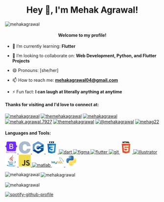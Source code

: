 <h1 align="center">Hey 👋, I'm Mehak Agrawal!</h1>

<img align="center" src="https://media.giphy.com/media/L1R1tvI9svkIWwpVYr/giphy.gif" alt="mehakagrawal" height="200" width="200"/>

<h4 align="center">Welcome to my profile!</h4>

- 🌱 I’m currently learning: **Flutter**

- 👯 I’m looking to collaborate on: **Web Development, Python, and Flutter Projects**

- 😄 Pronouns: [she/her]

- 📫 How to reach me: **mehakagrawal04@gmail.com**

- ⚡ Fun fact: **I can laugh at literally anything at anytime**

<h4 align="left">Thanks for visiting and I'd love to connect at: </h4> <a href="https://dev.to/mehakagrawal" target="blank"><img align="center" src="https://cdn.worldvectorlogo.com/logos/devto.svg" alt="mehakagrawal" height="30" width="40" /></a>
<a href="https://twitter.com/themehakagrawal" target="blank"><img align="center" src="https://cdn.worldvectorlogo.com/logos/twitter-4.svg" alt="themehakagrawal" height="30" width="40" /></a>
<a href="https://linkedin.com/in/mehakagrawal" target="blank"><img align="center" src="https://cdn.worldvectorlogo.com/logos/linkedin-icon.svg" alt="mehakagrawal" height="30" width="40" /></a>
<a href="https://fb.com/mehak.agrawal.7927" target="blank"><img align="center" src="https://cdn.worldvectorlogo.com/logos/facebook-3.svg" alt="mehak.agrawal.7927" height="30" width="40" /></a>
<a href="https://instagram.com/themehakagrawal" target="blank"><img align="center" src="https://cdn.worldvectorlogo.com/logos/instagram-2-1.svg" alt="themehakagrawal" height="30" width="40" /></a>
<a href="https://medium.com/@mehakagrawal" target="blank"><img align="center" src="https://cdn.worldvectorlogo.com/logos/medium-1.svg" alt="@mehakagrawal" height="30" width="40" /></a>
<a href="https://www.hackerrank.com/mehag22" target="blank"><img align="center" src="https://cdn.worldvectorlogo.com/logos/hackerrank.svg" alt="mehag22" height="30" width="40" /></a>

<h4 align="left">Languages and Tools:</h4>
<p align="left"> <a href="https://getbootstrap.com" target="_blank"> <img src="https://raw.githubusercontent.com/devicons/devicon/master/icons/bootstrap/bootstrap-plain-wordmark.svg" alt="bootstrap" width="40" height="40"/> </a> <a href="https://www.cprogramming.com/" target="_blank"> <img src="https://raw.githubusercontent.com/devicons/devicon/master/icons/c/c-original.svg" alt="c" width="40" height="40"/> </a> <a href="https://www.w3schools.com/cpp/" target="_blank"> <img src="https://raw.githubusercontent.com/devicons/devicon/master/icons/cplusplus/cplusplus-original.svg" alt="cplusplus" width="40" height="40"/> </a> <a href="https://www.w3schools.com/css/" target="_blank"> <img src="https://raw.githubusercontent.com/devicons/devicon/master/icons/css3/css3-original-wordmark.svg" alt="css3" width="40" height="40"/> </a> <a href="https://dart.dev" target="_blank"> <img src="https://www.vectorlogo.zone/logos/dartlang/dartlang-icon.svg" alt="dart" width="40" height="40"/> </a> <a href="https://www.figma.com/" target="_blank"> <img src="https://www.vectorlogo.zone/logos/figma/figma-icon.svg" alt="figma" width="40" height="40"/> </a> <a href="https://flutter.dev" target="_blank"> <img src="https://www.vectorlogo.zone/logos/flutterio/flutterio-icon.svg" alt="flutter" width="40" height="40"/> </a> <a href="https://git-scm.com/" target="_blank"> <img src="https://www.vectorlogo.zone/logos/git-scm/git-scm-icon.svg" alt="git" width="40" height="40"/> </a> <a href="https://www.w3.org/html/" target="_blank"> <img src="https://raw.githubusercontent.com/devicons/devicon/master/icons/html5/html5-original-wordmark.svg" alt="html5" width="40" height="40"/> </a> <a href="https://www.adobe.com/in/products/illustrator.html" target="_blank"> <img src="https://www.vectorlogo.zone/logos/adobe_illustrator/adobe_illustrator-icon.svg" alt="illustrator" width="40" height="40"/> </a> <a href="https://www.java.com" target="_blank"> <img src="https://raw.githubusercontent.com/devicons/devicon/master/icons/java/java-original.svg" alt="java" width="40" height="40"/> </a> <a href="https://developer.mozilla.org/en-US/docs/Web/JavaScript" target="_blank"> <img src="https://raw.githubusercontent.com/devicons/devicon/master/icons/javascript/javascript-original.svg" alt="javascript" width="40" height="40"/> </a> <a href="https://www.mathworks.com/" target="_blank"> <img src="https://raw.githubusercontent.com/simple-icons/simple-icons/master/icons/mathworks.svg" alt="matlab" width="40" height="40"/> </a> <a href="https://www.mysql.com/" target="_blank"> <img src="https://raw.githubusercontent.com/devicons/devicon/master/icons/mysql/mysql-original-wordmark.svg" alt="mysql" width="40" height="40"/> </a> <a href="https://www.python.org" target="_blank"> <img src="https://raw.githubusercontent.com/devicons/devicon/master/icons/python/python-original.svg" alt="python" width="40" height="40"/> </a> </p>

<p><img align="left" src="https://github-readme-stats.vercel.app/api/top-langs?username=mehakagrawal&show_icons=true&locale=en&layout=compact" alt="mehakagrawal" /></p>

<p>&nbsp;<img align="center" src="https://github-readme-stats.vercel.app/api?username=mehakagrawal&show_icons=true&locale=en" alt="mehakagrawal" /></p>

<p><img align="center" src="https://github-readme-streak-stats.herokuapp.com/?user=mehakagrawal&" alt="mehakagrawal" /></p>

[![spotify-github-profile](https://spotify-github-profile.vercel.app/api/view?uid=olj1yc6bitlmf1lxlzd8lscug&cover_image=false&theme=default)](https://spotify-github-profile.vercel.app/api/view?uid=olj1yc6bitlmf1lxlzd8lscug&redirect=true)


